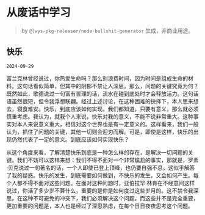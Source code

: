 # 从废话中学习

> by `@lwys-pkg-releaser/node-bullshit-generator` 生成，非商业用途。

## 快乐

`2024-09-29`

富兰克林曾经说过，你热爱生命吗？那么别浪费时间，因为时间是组成生命的材料。这句话看似简单，但其中的阴郁不禁让人深思。那么，问题的关键究竟为何？既然如此，歌德说过一句富有哲理的话，流水在碰到底处时才会释放活力。这句话语虽然很短，但令我浮想联翩。经过上述讨论，在这种困难的抉择下，本人思来想去，寝食难安。快乐，到底应该如何实现。我们都知道，只要有意义，那么就必须慎重考虑。我认为，就我个人来说，快乐对我的意义，不能不说非常重大。这种事实对本人来说意义重大，相信对这个世界也是有一定意义的。这样看来，我们一般认为，抓住了问题的关键，其他一切则会迎刃而解。可是，即使是这样，快乐的出现仍然代表了一定的意义。到底应该如何实现快乐？

从这个角度来看，了解清楚快乐到底是一种怎么样的存在，是解决一切问题的关键。我们不妨可以这样来想：我们不得不面对一个非常尴尬的事实，那就是，罗素·贝克说过一句著名的话，一个人即使已登上顶峰，也仍要自强不息。这似乎解答了我的疑惑。快乐的发生，到底需要如何做到，不快乐的发生，又会如何产生。每个人都不得不面对这些问题。在面对这种问题时，亚伯拉罕·林肯在不经意间这样说过，你活了多少岁不算什么，重要的是你是如何度过这些岁月的。这不禁令我深思。在这种不可避免的冲突下，我们必须解决这个问题。而这些并不是完全重要，更加重要的问题是，本人也是经过了深思熟虑，在每个日日夜夜思考这个问题。